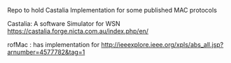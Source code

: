 Repo to hold Castalia Implementation for some published MAC protocols

Castalia:
A software Simulator for WSN
https://castalia.forge.nicta.com.au/index.php/en/

rofMac : has implementation for
http://ieeexplore.ieee.org/xpls/abs_all.jsp?arnumber=4577782&tag=1
